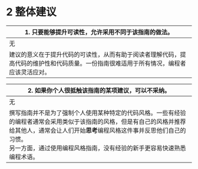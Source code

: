 # 2 整体建议

| 1. 只要能够提升可读性，允许采用不同于该指南的做法。          |
| ------------------------------------------------------------ |
| 无                                                           |
| 建议的意义在于提升代码的可读性，从而有助于阅读者理解代码，提高代码的维护性和代码质量。一份指南很难适用于所有情况，编程者应该灵活应对。 |

| 2. 如果你个人很抵触该指南的某项建议，可以不采纳。            |
| ------------------------------------------------------------ |
| 无                                                           |
| 撰写指南并不是为了强制个人使用某种特定的代码风格。一些有经验的编程者通常会采用类似于该指南的风格，但是有自己的风格并推荐给其他人，通常会让人们开始**思考**编程风格这件事并反思他们自己的习惯。<br>另一方面，通过使用编程风格指南，没有经验的新手更容易快速熟悉编程术语。 |
